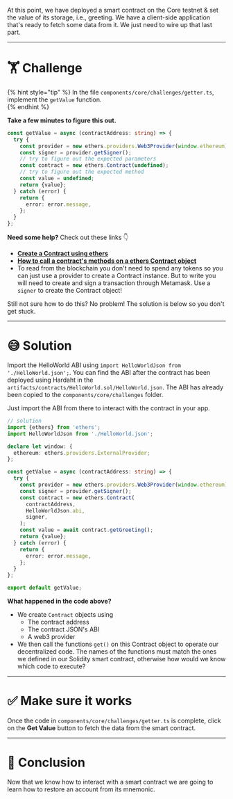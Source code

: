 At this point, we have deployed a smart contract on the Core testnet & set the value of its storage, i.e., greeting. We have a client-side application that's ready to fetch some data from it. We just need to wire up that last part.

---

# 🏋️ Challenge

{% hint style="tip" %}
In the file `components/core/challenges/getter.ts`, implement the `getValue` function.  
{% endhint %}

**Take a few minutes to figure this out.**

```typescript
const getValue = async (contractAddress: string) => {
  try {
    const provider = new ethers.providers.Web3Provider(window.ethereum);
    const signer = provider.getSigner();
    // try to figure out the expected parameters
    const contract = new ethers.Contract(undefined);
    // try to figure out the expected method
    const value = undefined;
    return {value};
  } catch (error) {
    return {
      error: error.message,
    };
  }
};
```

**Need some help?** Check out these links 👇

- [**Create a Contract using ethers**](https://docs.ethers.io/v5/api/contract/contract/#Contract--creating)
- [**How to call a contract's methods on a ethers Contract object**](https://docs.ethers.io/v5/api/contract/contract/#Contract-functionsCall)
- To read from the blockchain you don't need to spend any tokens so you can just use a provider to create a Contract instance. But to write you will need to create and sign a transaction through Metamask. Use a `signer` to create the Contract object!

Still not sure how to do this? No problem! The solution is below so you don't get stuck.

---

# 😅 Solution

Import the HelloWorld ABI using `import HelloWorldJson from './HelloWorld.json';`. You can find the ABI after the contract has been deployed using Hardaht in the `artifacts/contracts/HelloWorld.sol/HelloWorld.json`. The ABI has already been copied to the `components/core/challenges` folder.

Just import the ABI from there to interact with the contract in your app.

```typescript
// solution
import {ethers} from 'ethers';
import HelloWorldJson from './HelloWorld.json';

declare let window: {
  ethereum: ethers.providers.ExternalProvider;
};

const getValue = async (contractAddress: string) => {
  try {
    const provider = new ethers.providers.Web3Provider(window.ethereum);
    const signer = provider.getSigner();
    const contract = new ethers.Contract(
      contractAddress,
      HelloWorldJson.abi,
      signer,
    );
    const value = await contract.getGreeting();
    return {value};
  } catch (error) {
    return {
      error: error.message,
    };
  }
};

export default getValue;
```

**What happened in the code above?**

- We create `Contract` objects using
  - The contract address
  - The contract JSON's ABI
  - A web3 provider
- We then call the functions `get()` on this Contract object to operate our decentralized code. The names of the functions must match the ones we defined in our Solidity smart contract, otherwise how would we know which code to execute?

---

# ✅ Make sure it works

Once the code in `components/core/challenges/getter.ts` is complete, click on the **Get Value** button to fetch the data from the smart contract.

---

# 🏁 Conclusion

Now that we know how to interact with a smart contract we are going to learn how to restore an account from its mnemonic.
